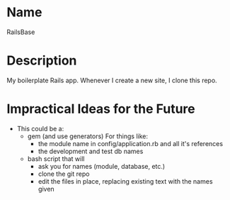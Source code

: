 
# Name

RailsBase

# Description

My boilerplate Rails app.  Whenever I create a new site, I clone this repo.

# Impractical Ideas for the Future

* This could be a:
  * gem (and use generators)
    For things like:
    * the module name in config/application.rb and all it's references
    * the development and test db names
  * bash script that will
    * ask you for names (module, database, etc.)
    * clone the git repo
    * edit the files in place, replacing existing text with the names given

